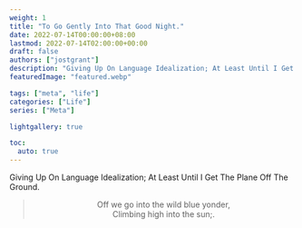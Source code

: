 ```yaml
---
weight: 1
title: "To Go Gently Into That Good Night."
date: 2022-07-14T00:00:00+08:00
lastmod: 2022-07-14T02:00:00+00:00
draft: false
authors: ["jostgrant"]
description: "Giving Up On Language Idealization; At Least Until I Get The Plane Off The Ground."
featuredImage: "featured.webp"

tags: ["meta", "life"]
categories: ["Life"]
series: ["Meta"]

lightgallery: true

toc:
  auto: true
---
```


Giving Up On Language Idealization; At Least Until I Get The Plane Off The Ground.

<!--more-->

>	<center> Off we go into the wild blue yonder, </br>
> Climbing high into the sun;.</center>

